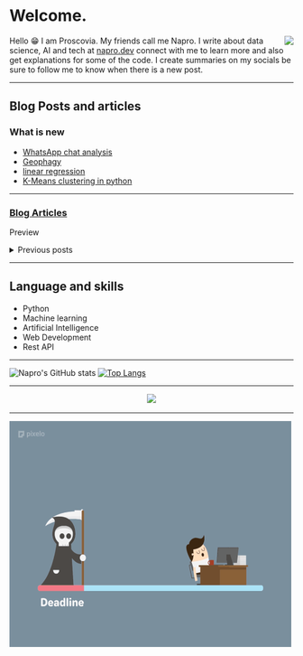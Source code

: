 # Welcome.
<img align ="right" src='https://github.com/pronapro/pronapro/blob/main/napro.png'>


Hello 😁 I am Proscovia. My friends call me Napro. I write about data science, AI and tech at [napro.dev](https://napro.dev/) connect with me to learn more and also get explanations for some of the code. I create summaries on my socials be sure to follow me to know when there is a new post.

<hr />

## Blog Posts and articles

### What is new

* [WhatsApp chat analysis](https://napro.dev/whatsapp-chat-analysis-and-exploration-using-python/)
* [Geophagy](https://napro.dev/geophagy-why-do-people-eat-soil/)
* [linear regression](https://napro.dev/linear-regression-in-python-with-a-real-world-example/)
* [K-Means clustering in python](https://napro.dev/k-means-clustering-in-python-with-examples/)

<hr />

### [Blog Articles](https://napro.dev/blog/)
Preview
    <details>
      <summary>Previous posts</summary>
    <ul>
      <li> [Tonal languages](https://napro.dev/what-are-tonal-languages-and-can-computers-understand-them-well/)</li>
      <li> [Data Analysis and Exploration](https://napro.dev/data-analysis-and-exploration-in-python-with-matplotlib-numpy-and-pandas/)</li>
      <li>[introduction to python](https://napro.dev/beginners-guide-to-python-programming/)</li>
      <li>[introduction to Machine Learning](https://napro.dev/introduction-to-machine-learning/)</li>
    </ul>
    </details>

<hr />

## Language and skills
* Python
* Machine learning
* Artificial Intelligence
* Web Development
* Rest API


<hr />

![Napro's GitHub stats](https://github-readme-stats.vercel.app/api?username=pronapro&show_icons=true&theme=radical)
[![Top Langs](https://github-readme-stats.vercel.app/api/top-langs/?username=pronapro&layout=compact&text_color=daf7dc&bg_color=151515)](https://github.com/pronapro/github-readme-stats)



<hr />
<div align="center">
   <img src="https://github-profile-trophy.vercel.app/?username=pronapro&theme=darkhub&no-frame=true&margin-w=30" />
 <hr />
</div>

<img align ="center" src="https://github.com/pronapro/pronapro/blob/main/deadline.gif" alt="Alter deadline" width="500" height="400" >

